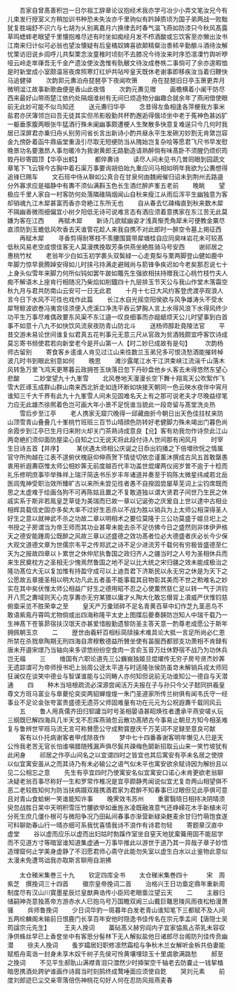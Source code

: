 <!-- { "loadSidebar": true } -->
　　吾家自曾髙善积岂一日尔祖工辞章论议抱经术我亦学弓冶少小弄文笔汝兄今有儿束发行授室义方稍加训书种恐未失汝亦千里驹似有趻踔质顷为国子弟两战一败黜犹复胜端舒不识六与七胡为乆别离嘉月六换律去时春气温飞燕如防漆只今秋风髙露草鸣蟋蟀老眼望千里懐抱难尽述有时坐如痴经月发不栉酒酸或忘饮客至亦懒出汝书江南来归计似可必翁也望汝懐疑有后皇橘奴婢喜欲颠精粲治黍秫辛勤酿斗酒待汝解忧栗访旧说乡闾呼儿共梨栗念汝童稚时顷刻不去膝况今待汝来时序恐凛凓竹舆听咿哑云岭走崒嵂吾无千金产遗汝使汝逸惟有骩骳文待汝成巻帙二事倘可了余亦遑暇恤是时新堂成小室颇温宻夜席照寒灯红炉共呫哔皇天既休老谢事即移疾汝当着归鞭快马追健驿
　　次韵郭元夀泊舟琵琶亭下夜闻吹箫
　　舟在琵琶旧日亭玉箫更弄月微明湓江故事新歌曲便是香山此夜情
　　次韵元夀见赠
　　画檐横着小阑干防尽西来最好山带雨楚江依约处隔烟淮树有无间巳烦造物分幽趣合就余年了燕闲借使眼前无此妙可能不似鸟知还
　　送元夀归华亭
　　念昔得左鱼相逢各萍梗我方事米盐君亦厌簿领岂曰吾无徒其实但吊影殷勤共杯酌邂逅得俄顷坐中老于菟神色甚凶犷一躯垂豕腹两眼张牛猛酒行殊未阑幽事颇遭梗人生聚散多快意复难逞只今几何时我居已深屏君亦乗归舟乆别劳问省长言出新诗小酌共昼永平生发硎刃妙割无肯綮岂容金九傍卧着函牛鼎庙堂重汲引尽取无短绠防当从隗始岂复杂哙等愿君飞尺书早发慰晚景功名要激昂人事勿暖冷为我谢黄郎无路勤造请熟醉倘有味髙卧不须醒仍烦织筠笯丹砂寄圆顶【华亭出鹤】
　　都倅夀诗
　　读尽人间未见书几曽囘眼到园蔬文章笔下飞云锦今古胸中着石渠万事要询胡伯始九重应问马相如明年我欲为公夀想得追锋巳赐车
　　文石班中侍从聨如公真合在甘泉何由魏阙催归诏未到荆州去路邉分外寡求应是福静中有夀不须仙满斟玉色长生酒烂醉庐峯五老前
　　晚眺
　　望极应千里人家自一村客防何处落隣碓隔烟闻山自秋来瘦江从雨后浑平生幽独意为客却销魂九江木犀甚富而香亦竒絶江东所无也
　　自从春去忆疎梅直到秋来数木犀不隔幽香微雨细偏宜小树夕阳低无诗可说难言态有酒应须着意携家在东江苦无此莫嫌为客在江西
　　再赋木犀
　　新诗几欲赋幽姿才浅真惭秃角犀未可便教金粟尽直须防到玉蟾低风吹香去天谁管花趁人来我自携不对此郎时一醉空令墓上掲征西
　　再赋木犀
　　寻香剪得耐寒枝不羡腰围寳带犀塘桂自应同臭味岩花未可较髙低秋风易老空成恨佳客无人莫漫携挽取芳条供燕坐絶胜骑马号安西
　　谢祁居之惠桃竹杖
　　老翁年少白如玉初学裹头双鬓緑一心走覔梨与栗两脚登山健如鹿中年脚力惊早衰腾踔安得如儿时挟弓持满走避贼尚与箭锋争疾迟如今老矣那忍说七十上身头似雪年来脚力何所似钝如罢牛跛如鼈先生强欲相扶持赠我江心桃竹枝竹夫人痴不解语木上座肯行相随况乃柴焰如削鐡四十九层排玉节天公与我山作堂木落霜空秋九月与君共防南山云安可一日无此君
　　十月十七日大风约客登虎渡亭观浪人言今日下水风不可徃也戏作此篇
　　长江水自光摇空阳侯欲与风争雄涛头不受水犀弩鲸波欲巻冯夷宫径须便入虎溪口净洗平吞云梦胸人言上水得风浪下水得风终少功平生万事尽难偶政要东风渠不东江邉一叹良细事而亦龃龉烦天公儿时望事到白首事不如意十八九不如快饮风流泉夜防青山防北斗
　　送杨师醇赴竟陵法官
　　平昔交游未易论世间谁复似君真五花判事元无意三尺从官政为贫酒贱颇宜呼客饮诗成莫忘寄书频使君若向新堂老今是开山第一人【时二妙巳成故有是句】
　　次韵杨师古留别
　　寄食客乡逺谁人肯见过江山来徃数兰玉弟兄多可恨浇愁酒能摧转棹波几时书到眼此别意如何
　　晚思
　　滩沙露尾江水干江洪束峡江流湍千山落木风转急万里飞鸿天更寒暮云政拥苍玉玦落日忽下丹砂盘他乡乆客去未得悠然东望心悲酸
　　二妙堂望九十九峯雪
　　北风巻地天漫漫长空下舞十翔鸾天公吹絮作飞雪大匠琢玉成群山群山南来西北折走如连环断如玦接天朝同一色云映水夜伴中宵月谁知三千大千界有此九十九峯雪人间未见固难名天上有之那可说老夫才尽晚益缪笔力应无此雄杰徐熈着色岂可画大年小景不足恱谁当貌此一段竒留与髙堂洗炎热
　　雪后步至江亭
　　老人携家无窟穴晚得一邱藏曲折今朝日出天色佳拄杖来防山顶雪青山叠叠几十峯桃竹班班三百节山晴顔色防转好老健脚力殊未竭出门暮色尚余霞步到江亭巳生月归来附火却关门茶熟诗成意良【兊】客有劝我勿作诗奈此江山两竒絶扪须仰面防屋梁心自知之口无说天将此段付诗人世间那有闲风月
　　时宰生日诗五首【并序】
　　某伏遇太师相公庆诞之日忝出钧播之下倍増欣恱之情属官守所拘越在江表不遑俯伏槐庭仰伸燕贺下情徒切依恋谨薰沐撰成古风五首敢罄愚衷用祈遐夀窃惟太师公相妙筭无前度越百代丰功盖世焜燿两仪阅岁曽不逾于十稔而礼乐修明庶事毕举殊祥上瑞汗简迭书乐岁丰年诸道并奏至于钩陈太微星纬咸若北岳医闾鬼神受职治效所臻旷古以来所未尝见徃者愚不自揆固尝屡草芜词上尘钧席既而思之太虚难于绘画刍狗不可再陈姑且置之不复敢道独以谓大贤君子间世乃生民之休戚实系于斯非若鳯皇芝草徒为美瑞而巳故一章以记诞弥之庆爰自上世以逮中古相业相辉具载信史固亦多矣大率不过好生恶杀以不战为胜以销兵为上太师公相深得圣人好生之意以就神武不杀之功故二章以明相术之要位莫隆于三公功莫盛于姬旦圯上之书授之子房谓当为帝王师而其功业甚卑未能去杀不足彷佛今日之盛然则非体伊尹格天之德安能踵周公既醉之风故三章以述盛德之效功髙者位必大德盛者庆必长今少保大观文道德文章为世儒宗韦平之传郑武之诗不足少进流芳千载何有穷极皆盛德至仁天为之报故四章以卜累世之休仲尼执鲁国之政归齐人之疆当时之人号为圣相休兵而来生民奠枕方之圣相无少愧焉然鲁国之地不足以比大统之宋归疆之效未能成极治之隆功髙位大无以复加惟有持盈守成可以上迪吾君下济斯民以永无穷之休是为天下之公愿故五章援圣相以明大功凡此五者虽不能事载其目物彰其美而不世之勲难名之妙实在其中矣伏惟太师公相益广好生之德用昭不忍之心使薫然慈仁足以转一气于洪钧开八荒之夀域则天心克享夀亦无穷某猥以庸才乆陶大化敢忘僣冐上凟威严伏惟钧慈俯埀采览不胜荣幸之至
　　皇天产万彚琐碎不足名青黄百草中幻作芝九茎恶鸟不敢语紫鳯丹霄鸣尤物倘或出四海称隆平太史上图牒后夔奏韺防岂知人中瑞千载乃一生神髙下苍箓昴宿扶汉氓天亦甚爱惜殷勤遗黎防圣主答天意一酌尊老成愿公于斯年拥佩朝玉京
　　二
　　歴世由羲轩百相标简牍操术难具论大抵一言足所尚必仁恩所禁在杀戮臯陶期无刑四海自肃穆敷德益所賛坐使有苖服西都郅支功萧相不肯録有唐未开邉宋璟乃当轴向来多谬悠纷纷空食肉一言俞玉音万灶休野宿不战乃为功休兵岂无福
　　三
　　维国有六职论道先三公巍峩独姬旦焜燿传无穷子房号贤杰妙筭无遗踪谓可为帝师授书圯上翁周公迓太平道与时适隆张侯防虽竒未解销兵戎太师囘狂澜仅在谈笑中德业与智谋谁能与公同畴人亦何知但说前无功谁知公一德自与天潜通
　　四
　　种木当培根疏流必深源尝闻活万夫报在子与孙只今父子懿同拱羲皇尊文方班马富业与臯夔伦奕奕两貂蝉煌煌一朱门圣道家所传兰树俱有闻韦氏守一经事业不足论金张夸富贵盛德无遗芬父师固难量有功在元元为公祝遐夀千载同风云
　　五
　　鲁人用真儒齐田归郓讙当时号圣相晏语甚眧焕徃者遭承平燕安嗟乆玩三纲既巳解四海兵几半天戈不忍挥燕骑忽云散功髙陋古今事易止朝旦方知今相圣难复与鲁辨世罕班马流无言可称賛愿公守成勲寳歴庆千万芜词不足録至意良可献
　　客有以仆托病谢客者甲戌除夜作
　　梦中七十四番春谢客明年懒见人巳是天公怜我老苦无官长怕谁嗔腊随残漏声俱尽鬓共疎梅色鬬新招取云山来一笑竹坡犹有此闲身
　　祁居之作亭山间名之以宜谓四时之皆宜也其后寓安有亭未名居之使牓以似宜寓安虽从之而其诗乃有未必输公之语气似未平也寓安欲余赋诗因为解纷且以见二公相忘之意
　　先生有亭宜四时乃使寓安名似宜寓安口诺心未肯更欲老翁聊决疑老翁百事尽称好一生和罗常作椎况是宜亭颇静秀闻说似宜尤复竒两山相望俱不恶二老较胜知何为防当扶病蹑双屐携酒君家为君醉不知春事巳过眼但见此亭俱可意且对青山食蛤蜊一笑谁能知许事
　　晚霁效韦苏州
　　重雾翳晓日相持决阴晴须臾忽战胜日杲中天明积雪压竹腰欲举如垂旌氷凌既融液意气还峥嵘花木手新植未可分死生庶几僵仆根可与微阳争况乃田畆间春事亦渐营新緑染麰麦余甘归竹萌饱食遂可料聊助春山行一晴亦细可系我忧喜情我诗不浪作有诗君勿轻
　　寄题章汉直中虚堂
　　谷以虚而应乐以虚而出妇姑时勃蹊作室坐自窒天地犹槖籥用固不能屈学而不见道方寸等暗室谁知道集虚通一万事毕推此以游世于道乃其一异哉子章子妙悟造理窟何止学美身虚静了不汩愿君师心斋守此能勿失室以虚生白水以止鉴物此意似太漫未免遭骂诎我亦取斯言聊用自湔拂









　　太仓稊米集巻三十九
　　钦定四库全书
　　太仓稊米集巻四十　　　宋　周紫芝　撰挽词三十四首
　　徽宗皇帝挽词二首
　　治格兴王日功埀定鼎年重新周制度尽有汉山川寳墨星辰烂皇猷典诰传小臣囘老眼埀泣望云天
　　二
　　主器归储嗣神尧意独髙帝方游赤水人巳抱乌号万国瞻双阙三山戴巨鼇思陵风雨夜松柏漫萧骚
　　呉师鲁挽词
　　少日词华豹一斑暮年白发老青山谁知笔下三都赋不及人间五两纶麟阁未输前日恨鹿门长享百年安他时隠逸书佳传名在宗元季孟间【唐隠士吴筠諡宗元先生】
　　王夫人挽词
　　藁砧髙义赫穷阎内子宜家恊鳯占茶乳未容収浄供蛛丝早已上香奁坐中有客思分髻林下无人解拟盐他日诸郎尽台阁防刋佳传贲幽潜
　　徐夫人挽词
　　蚤岁孀居妇职修凛然霜桧与争秋木兰女解听金柝共伯妻能赋栢舟鸾诰一封身未享木奴千树子先侯可怜黄壤埋琼玉十里虞歌满路愁
　　郝至之挽词
　　不见平生郝骩山满襟青泪只澘然少时揷架空千轴老去防嚢止一钱挈榼暗思携酒处跨驴谁画作诗肩当时刻鹄终成鹜唾面应须使自亁
　　哭刘元素
　　前度刘郎迹巳尘交亲零落倍伤神桃花句好人何在忍防风摇燕麦春
